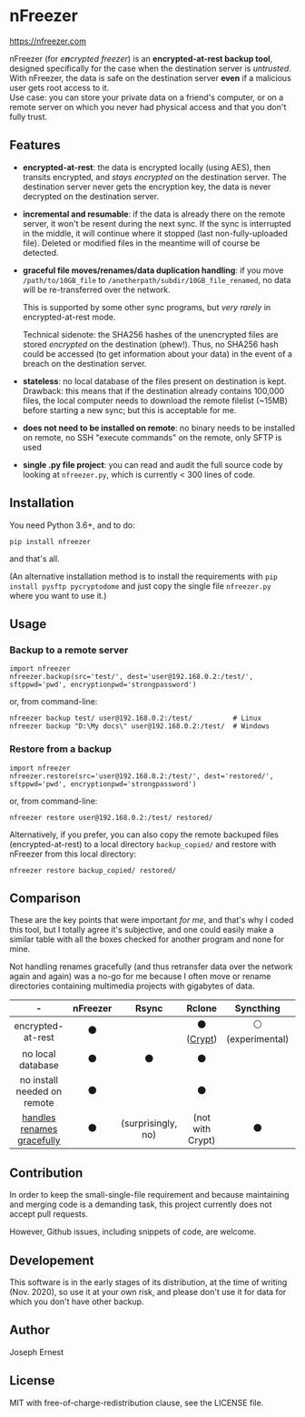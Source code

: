 # nFreezer

https://nfreezer.com

nFreezer (for *e<b>n</b>crypted freezer*) is an **encrypted-at-rest backup tool**, designed specifically for the case when the destination server is *untrusted*. With nFreezer, the data is safe on the destination server **even** if a malicious user gets root access to it.  
Use case: you can store your private data on a friend's computer, or on a remote server on which you never had physical access and that you don't fully trust.

## Features

* **encrypted-at-rest**: the data is encrypted locally (using AES), then transits encrypted, and *stays encrypted* on the destination server. The destination server never gets the encryption key, the data is never decrypted on the destination server.
        
* **incremental and resumable**: if the data is already there on the remote server, it won't be resent during the next sync. If the sync is interrupted in the middle, it will continue where it stopped (last non-fully-uploaded file). Deleted or modified files in the meantime will of course be detected.

* **graceful file moves/renames/data duplication handling**: if you move `/path/to/10GB_file` to `/anotherpath/subdir/10GB_file_renamed`, no data will be re-transferred over the network.

  This is supported by some other sync programs, but *very rarely* in encrypted-at-rest mode.

  Technical sidenote: the SHA256 hashes of the unencrypted files are stored *encrypted* on the destination (phew!). Thus, no SHA256 hash could be accessed (to get information about your data) in the event of a breach on the destination server.

* **stateless**: no local database of the files present on destination is kept. Drawback: this means that if the destination already contains 100,000 files, the local computer needs to download the remote filelist (~15MB) before starting a new sync; but this is acceptable for me.

* **does not need to be installed on remote**: no binary needs to be installed on remote, no SSH "execute commands" on the remote, only SFTP is used

* **single .py file project**: you can read and audit the full source code by looking at `nfreezer.py`, which is currently < 300 lines of code.

## Installation 

You need Python 3.6+, and to do:

    pip install nfreezer

and that's all.

(An alternative installation method is to install the requirements with `pip install pysftp pycryptodome` and just copy the single file `nfreezer.py` where you want to use it.)

## Usage

### Backup to a remote server

    import nfreezer
    nfreezer.backup(src='test/', dest='user@192.168.0.2:/test/', sftppwd='pwd', encryptionpwd='strongpassword')

or, from command-line:

    nfreezer backup test/ user@192.168.0.2:/test/          # Linux
    nfreezer backup "D:\My docs\" user@192.168.0.2:/test/  # Windows

### Restore from a backup

    import nfreezer
    nfreezer.restore(src='user@192.168.0.2:/test/', dest='restored/', sftppwd='pwd', encryptionpwd='strongpassword')

or, from command-line: 

    nfreezer restore user@192.168.0.2:/test/ restored/

Alternatively, if you prefer, you can also copy the remote backuped files (encrypted-at-rest) to a local directory `backup_copied/` and restore with nFreezer from this local directory:

    nfreezer restore backup_copied/ restored/

## Comparison

These are the key points that were important *for me*, and that's why I coded this tool, but I totally agree it's subjective, and one could easily make a  similar table with all the boxes checked for another program and none for mine.

Not handling renames gracefully (and thus retransfer data over the network again and again) was a no-go for me because I often move or rename directories containing multimedia projects with gigabytes of data.

| - | nFreezer | Rsync | Rclone | Syncthing | Duplicity |
|:-:|:-:|:-:|:-:|:-:|:-:|
| encrypted-at-rest  | ⚫ |   | ⚫ <br>([Crypt](https://rclone.org/crypt/))  | ⚪ <br> (experimental) | ⚫ |
| no local database  | ⚫ | ⚫  | ⚫  |  | ?
| no install needed on remote  | ⚫ |  | ⚫  |   | ?
| [handles renames gracefully](#Features) | ⚫ | (surprisingly,<br>no) | (not with Crypt) | ⚫ | 

## Contribution

In order to keep the small-single-file requirement and because maintaining and merging code is a demanding task, this project currently does not accept pull requests.

However, Github issues, including snippets of code, are welcome.

## Developement 

This software is in the early stages of its distribution, at the time of writing (Nov. 2020), so use it at your own risk, and please don't use it for data for which you don't have other backup.

## Author

Joseph Ernest

## License

MIT with free-of-charge-redistribution clause, see the LICENSE file.